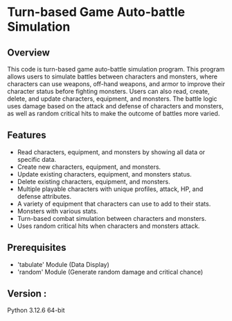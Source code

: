 # Turn-based Game Auto-battle Simulation

## Overview
This code is turn-based game auto-battle simulation program. This program allows users to simulate battles between characters and monsters, where characters can use weapons, off-hand weapons, and armor to improve their character status before fighting monsters. Users can also read, create, delete, and update characters, equipment, and monsters. The battle logic uses damage based on the attack and defense of characters and monsters, as well as random critical hits to make the outcome of battles more varied.

## Features
- Read characters, equipment, and monsters by showing all data or specific data.
- Create new characters, equipment, and monsters.
- Update existing characters, equipment, and monsters status.
- Delete existing characters, equipment, and monsters.
- Multiple playable characters with unique profiles, attack, HP, and defense attributes.
- A variety of equipment that characters can use to add to their stats.
- Monsters with various stats.
- Turn-based combat simulation between characters and monsters.
- Uses random critical hits when characters and monsters attack.

## Prerequisites
- 'tabulate' Module (Data Display)
- 'random' Module (Generate random damage and critical chance)

## Version :
Python 3.12.6 64-bit
